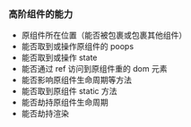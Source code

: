 ### 高阶组件的能力

- 原组件所在位置（能否被包裹或包裹其他组件）
- 能否取到或操作原组件的 poops
- 能否取到或操作 state
- 能否通过 ref 访问到原组件重的 dom 元素
- 能否影响原组件生命周期等方法
- 能否取到原组件 static 方法
- 能否劫持原组件生命周期
- 能否劫持渲染
